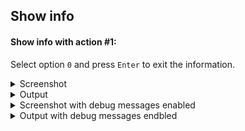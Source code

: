 
## Show info

#### Show info with action #1:

Select option `0` and press `Enter` to exit the information.

<details>
<summary>Screenshot</summary>

![Screenshot](https://i.imgur.com/8V1WiYK.png)
</details>

<details>
<summary>Output</summary>

```
$ tird

                       MENU
    ———————————————————————————————————————————
    0. Exit              1. Info
    2. Encrypt           3. Decrypt
    4. Embed             5. Extract
    6. Encrypt & embed   7. Extract & decrypt
    8. Create w/ random  9. Overwrite w/ random
    ———————————————————————————————————————————
[01] Select an option [0-9]: 1
I: action #1: display info
I: tird v0.10.0
    A tool for writing random bytes,
    encrypting file contents,
    and hiding encrypted data.
    Homepage: https://github.com/hakavlad/tird

                       MENU
    ———————————————————————————————————————————
    0. Exit              1. Info
    2. Encrypt           3. Decrypt
    4. Embed             5. Extract
    6. Encrypt & embed   7. Extract & decrypt
    8. Create w/ random  9. Overwrite w/ random
    ———————————————————————————————————————————
[01] Select an option [0-9]: ^C
I: caught signal 2
```
</details>

<details>
<summary>Screenshot with debug messages enabled</summary>

![Screenshot](https://i.imgur.com/28MZJSM.png)
</details>

<details>
<summary>Output with debug messages endbled</summary>

```
$ tird -d
W: debug messages enabled!

                       MENU
    ———————————————————————————————————————————
    0. Exit              1. Info
    2. Encrypt           3. Decrypt
    4. Embed             5. Extract
    6. Encrypt & embed   7. Extract & decrypt
    8. Create w/ random  9. Overwrite w/ random
    ———————————————————————————————————————————
[01] Select an option [0-9]: 1
I: action #1: display info
I: tird v0.10.0
    A tool for writing random bytes,
    encrypting file contents,
    and hiding encrypted data.
    Homepage: https://github.com/hakavlad/tird
D: Python version 3.9.2 (default, Feb 28 2021, 17:03:44)
[GCC 10.2.1 20210110] on linux platform
D: executable: /usr/local/bin/tird

                       MENU
    ———————————————————————————————————————————
    0. Exit              1. Info
    2. Encrypt           3. Decrypt
    4. Embed             5. Extract
    6. Encrypt & embed   7. Extract & decrypt
    8. Create w/ random  9. Overwrite w/ random
    ———————————————————————————————————————————
[01] Select an option [0-9]: ^C
I: caught signal 2
```
</details>
